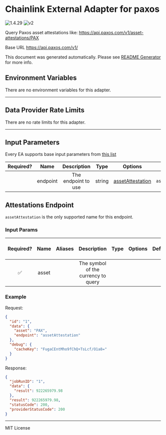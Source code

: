 # Chainlink External Adapter for paxos

![1.4.29](https://img.shields.io/github/package-json/v/smartcontractkit/external-adapters-js?filename=packages/sources/paxos/package.json) ![v2](https://img.shields.io/badge/framework%20version-v2-blueviolet)

Query Paxos asset attestations like: https://api.paxos.com/v1/asset-attestations/PAX

Base URL https://api.paxos.com/v1/

This document was generated automatically. Please see [README Generator](../../scripts#readme-generator) for more info.

## Environment Variables

There are no environment variables for this adapter.

---

## Data Provider Rate Limits

There are no rate limits for this adapter.

---

## Input Parameters

Every EA supports base input parameters from [this list](../../core/bootstrap#base-input-parameters)

| Required? |   Name   |     Description     |  Type  |                  Options                   |      Default       |
| :-------: | :------: | :-----------------: | :----: | :----------------------------------------: | :----------------: |
|           | endpoint | The endpoint to use | string | [assetAttestation](#attestations-endpoint) | `assetAttestation` |

## Attestations Endpoint

`assetAttestation` is the only supported name for this endpoint.

### Input Params

| Required? | Name  | Aliases |             Description             | Type | Options | Default | Depends On | Not Valid With |
| :-------: | :---: | :-----: | :---------------------------------: | :--: | :-----: | :-----: | :--------: | :------------: |
|    ✅     | asset |         | The symbol of the currency to query |      |         |         |            |                |

### Example

Request:

```json
{
  "id": "1",
  "data": {
    "asset": "PAX",
    "endpoint": "assetAttestation"
  },
  "debug": {
    "cacheKey": "FugaCEntMho9fChQ+TsLcf/O1a8="
  }
}
```

Response:

```json
{
  "jobRunID": "1",
  "data": {
    "result": 922265979.98
  },
  "result": 922265979.98,
  "statusCode": 200,
  "providerStatusCode": 200
}
```

---

MIT License

